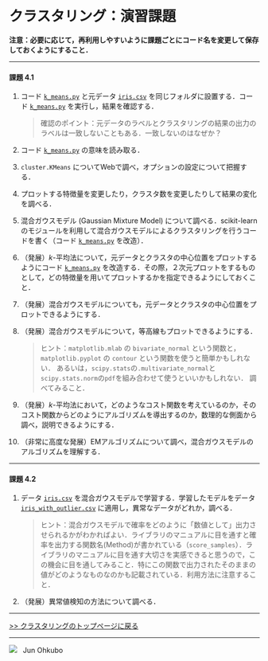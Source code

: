 # クラスタリング：演習課題

**注意：必要に応じて，再利用しやすいように課題ごとにコード名を変更して保存しておくようにすること．**

***
#### 課題 4.1
1. コード [`k_means.py`](./k_means.py) と元データ [`iris.csv`](./iris.csv) を同じフォルダに設置する．コード [`k_means.py`](./k_means.py) を実行し，結果を確認する．

    > 確認のポイント：元データのラベルとクラスタリングの結果の出力のラベルは一致しないこともある．一致しないのはなぜか？

1. コード [`k_means.py`](./k_means.py) の意味を読み取る．
1. `cluster.KMeans` についてWebで調べ，オプションの設定について把握する．
1. プロットする特徴量を変更したり，クラスタ数を変更したりして結果の変化を調べる．
1. 混合ガウスモデル (Gaussian Mixture Model) について調べる．scikit-learn のモジュールを利用して混合ガウスモデルによるクラスタリングを行うコードを書く（コード [`k_means.py`](./k_means.py) を改造）．
1. （発展）*k*-平均法について，元データとクラスタの中心位置をプロットするようにコード [`k_means.py`](./k_means.py) を改造する．その際，２次元プロットをするものとして，どの特徴量を用いてプロットするかを指定できるようにしておくこと．
1. （発展）混合ガウスモデルについても，元データとクラスタの中心位置をプロットできるようにする．
1. （発展）混合ガウスモデルについて，等高線もプロットできるようにする．

    > ヒント：`matplotlib.mlab` の `bivariate_normal` という関数と，`matplotlib.pyplot` の `contour` という関数を使うと簡単かもしれない．
    > あるいは，`scipy.stats`の`.multivariate_normal`と`scipy.stats.norm`の`pdf`を組み合わせて使うといいかもしれない．
    > 調べてみること．

1. （発展）*k*-平均法において，どのようなコスト関数を考えているのか，そのコスト関数からどのようにアルゴリズムを導出するのか，数理的な側面から調べ，説明できるようにする．
1. （非常に高度な発展）EMアルゴリズムについて調べ，混合ガウスモデルのアルゴリズムを理解する．

***
#### 課題 4.2
1. データ [`iris.csv`](./iris.csv) を混合ガウスモデルで学習する．学習したモデルをデータ [`iris_with_outlier.csv`](./iris_with_outlier.csv) に適用し，異常なデータがどれか，調べる．

    > ヒント：混合ガウスモデルで確率をどのように「数値として」出力させられるかがわかればよい．ライブラリのマニュアルに目を通すと確率を出力する関数名(Method)が書かれている（`score_samples`）．ライブラリのマニュアルに目を通す大切さを実感できると思うので，この機会に目を通してみること．特にこの関数で出力されたそのままの値がどのようなものなのかも記載されている．利用方法に注意すること．

1. （発展）異常値検知の方法について調べる．

***
[>> クラスタリングのトップページに戻る](./README.md)
***
<img src="https://i.creativecommons.org/l/by-nc-sa/4.0/88x31.png"> &nbsp; Jun Ohkubo
